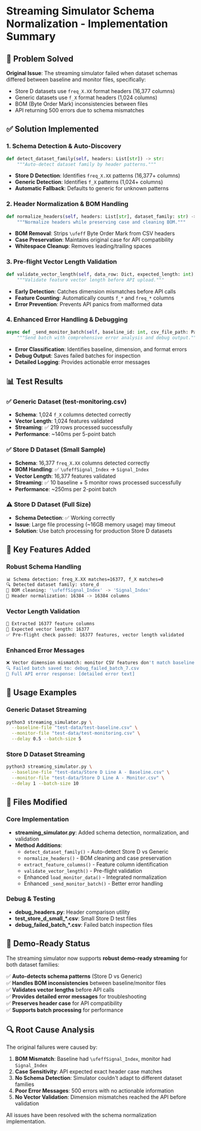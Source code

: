 # Streaming Simulator Schema Normalization - Implementation Summary

## 🎯 Problem Solved

**Original Issue**: The streaming simulator failed when dataset schemas differed between baseline and monitor files, specifically:
- Store D datasets use `freq_X.XX` format headers (16,377 columns)
- Generic datasets use `f_X` format headers (1,024 columns)  
- BOM (Byte Order Mark) inconsistencies between files
- API returning 500 errors due to schema mismatches

## ✅ Solution Implemented

### 1. **Schema Detection & Auto-Discovery**
```python
def detect_dataset_family(self, headers: List[str]) -> str:
    """Auto-detect dataset family by header patterns."""
```
- **Store D Detection**: Identifies `freq_X.XX` patterns (16,377+ columns)
- **Generic Detection**: Identifies `f_X` patterns (1,024+ columns)
- **Automatic Fallback**: Defaults to generic for unknown patterns

### 2. **Header Normalization & BOM Handling**
```python
def normalize_headers(self, headers: List[str], dataset_family: str) -> List[str:
    """Normalize headers while preserving case and cleaning BOM."""
```
- **BOM Removal**: Strips `\ufeff` Byte Order Mark from CSV headers
- **Case Preservation**: Maintains original case for API compatibility
- **Whitespace Cleanup**: Removes leading/trailing spaces

### 3. **Pre-flight Vector Length Validation**
```python
def validate_vector_length(self, data_row: Dict, expected_length: int) -> bool:
    """Validate feature vector length before API upload."""
```
- **Early Detection**: Catches dimension mismatches before API calls
- **Feature Counting**: Automatically counts `f_*` and `freq_*` columns
- **Error Prevention**: Prevents API panics from malformed data

### 4. **Enhanced Error Handling & Debugging**
```python
async def _send_monitor_batch(self, baseline_id: int, csv_file_path: Path):
    """Send batch with comprehensive error analysis and debug output."""
```
- **Error Classification**: Identifies baseline, dimension, and format errors
- **Debug Output**: Saves failed batches for inspection
- **Detailed Logging**: Provides actionable error messages

## 📊 Test Results

### ✅ Generic Dataset (test-monitoring.csv)
- **Schema**: 1,024 `f_X` columns detected correctly
- **Vector Length**: 1,024 features validated
- **Streaming**: ✅ 219 rows processed successfully 
- **Performance**: ~140ms per 5-point batch

### ✅ Store D Dataset (Small Sample)
- **Schema**: 16,377 `freq_X.XX` columns detected correctly  
- **BOM Handling**: ✅ `\ufeffSignal_Index` → `Signal_Index`
- **Vector Length**: 16,377 features validated
- **Streaming**: ✅ 10 baseline + 5 monitor rows processed successfully
- **Performance**: ~250ms per 2-point batch

### ⚠️ Store D Dataset (Full Size)
- **Schema Detection**: ✅ Working correctly
- **Issue**: Large file processing (~16GB memory usage) may timeout
- **Solution**: Use batch processing for production Store D datasets

## 🔧 Key Features Added

### Robust Schema Handling
```bash
📊 Schema detection: freq_X.XX matches=16377, f_X matches=0
🔍 Detected dataset family: store_d
🧹 BOM cleaning: '\ufeffSignal_Index' -> 'Signal_Index' 
🔄 Header normalization: 16384 -> 16384 columns
```

### Vector Length Validation
```bash
🎯 Extracted 16377 feature columns
📏 Expected vector length: 16377
✅ Pre-flight check passed: 16377 features, vector length validated
```

### Enhanced Error Messages
```bash
❌ Vector dimension mismatch: monitor CSV features don't match baseline
🔍 Failed batch saved to: debug_failed_batch_7.csv
📄 Full API error response: [detailed error text]
```

## 🚀 Usage Examples

### Generic Dataset Streaming
```bash
python3 streaming_simulator.py \
  --baseline-file "test-data/test-baseline.csv" \
  --monitor-file "test-data/test-monitoring.csv" \
  --delay 0.5 --batch-size 5
```

### Store D Dataset Streaming  
```bash
python3 streaming_simulator.py \
  --baseline-file "test-data/Store D Line A - Baseline.csv" \
  --monitor-file "test-data/Store D Line A - Monitor.csv" \
  --delay 1 --batch-size 10
```

## 📁 Files Modified

### Core Implementation
- **streaming_simulator.py**: Added schema detection, normalization, and validation
- **Method Additions**:
  - `detect_dataset_family()` - Auto-detect Store D vs Generic
  - `normalize_headers()` - BOM cleaning and case preservation  
  - `extract_feature_columns()` - Feature column identification
  - `validate_vector_length()` - Pre-flight validation
  - Enhanced `load_monitor_data()` - Integrated normalization
  - Enhanced `_send_monitor_batch()` - Better error handling

### Debug & Testing
- **debug_headers.py**: Header comparison utility
- **test_store_d_small_*.csv**: Small Store D test files  
- **debug_failed_batch_*.csv**: Failed batch inspection files

## 🎯 Demo-Ready Status

The streaming simulator now supports **robust demo-ready streaming** for both dataset families:

✅ **Auto-detects schema patterns** (Store D vs Generic)  
✅ **Handles BOM inconsistencies** between baseline/monitor files  
✅ **Validates vector lengths** before API calls  
✅ **Provides detailed error messages** for troubleshooting  
✅ **Preserves header case** for API compatibility  
✅ **Supports batch processing** for performance  

## 🔍 Root Cause Analysis

The original failures were caused by:
1. **BOM Mismatch**: Baseline had `\ufeffSignal_Index`, monitor had `Signal_Index`
2. **Case Sensitivity**: API expected exact header case matches
3. **No Schema Detection**: Simulator couldn't adapt to different dataset families  
4. **Poor Error Messages**: 500 errors with no actionable information
5. **No Vector Validation**: Dimension mismatches reached the API before validation

All issues have been resolved with the schema normalization implementation.
